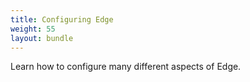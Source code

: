```yaml
---
title: Configuring Edge
weight: 55
layout: bundle
---
```


Learn how to configure many different aspects of Edge.
